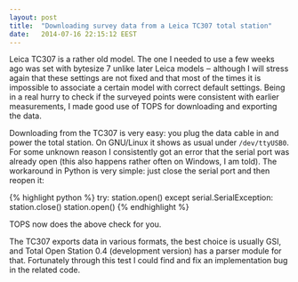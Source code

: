```yaml
---
layout: post
title:  "Downloading survey data from a Leica TC307 total station"
date:   2014-07-16 22:15:12 EEST
---
```


Leica TC307 is a rather old model. The one I needed to use a few weeks
ago was set with bytesize 7 unlike later Leica models ‒ although I
will stress again that these settings are not fixed and that most of
the times it is impossible to associate a certain model with correct
default settings. Being in a real hurry to check if the surveyed
points were consistent with earlier measurements, I made good use of
TOPS for downloading and exporting the data.

Downloading from the TC307 is very easy: you plug the data cable in
and power the total station. On GNU/Linux it shows as usual under
`/dev/ttyUSB0`. For some unknown reason I consistently got an error
that the serial port was already open (this also happens rather often
on Windows, I am told). The workaround in Python is very simple: just
close the serial port and then reopen it:

{% highlight python %}
try:
	station.open()
except serial.SerialException:
	station.close()
	station.open()
{% endhighlight %}

TOPS now does the above check for you.

The TC307 exports data in various formats, the best choice is usually
GSI, and Total Open Station 0.4 (development version) has a parser
module for that. Fortunately through this test I could find and
fix an implementation bug in the related code.
